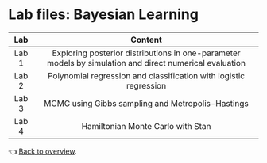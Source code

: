 # Lab files: Bayesian Learning

|Lab|Content|
|:---:|:---:|
|Lab 1| Exploring posterior distributions in one-parameter models by simulation and direct numerical evaluation|
|Lab 2| Polynomial regression and classification with logistic regression|
|Lab 3| MCMC using Gibbs sampling and Metropolis-Hastings|
|Lab 4| Hamiltonian Monte Carlo with Stan|

:point_left: [Back to overview](https://github.com/lennartsc/MSc-Statistics-and-Machine-Learning#overview).